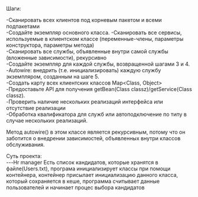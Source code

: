 Шаги:

-Сканировать всех клиентов под корневым пакетом и всеми подпакетами<br>
-Создайте экземпляр основного класса.
-Сканировать все сервисы, используемые в клиентском классе (переменные-члены, параметры конструктора, параметры метода)<br>
-Сканировать все службы, объявленные внутри самой службы (вложенные зависимости), рекурсивно<br>
-Создайте экземпляр для каждой службы, возвращенной шагами 3 и 4.<br>
-Autowire: внедрить (т.е. инициализировать) каждую службу экземпляром, созданным на шаге 5.<br>
-Создать карту всех клиентских классов Map<Class, Object><br>
-Предоставьте API для получения getBean(Class classz)/getService(Class classz).<br>
-Проверить наличие нескольких реализаций интерфейса или отсутствие реализации<br>
-Обработка квалификатора для служб или автоподключение по типу в случае нескольких реализаций.<br>

Метод autowire() в этом классе является рекурсивным, потому что он заботится о внедрении зависимостей, объявленных внутри классов обслуживания. 

Суть проекта:<br>
---Hr manager
Есть список кандидатов, которые хранятся в файле(Users.txt), програма инициализирует классы при помощи контейнера, контейнер присылает инициализацию данного класса, который сохраняется в кеше, программа считывает данные пользователей и начинает  процес выбора кандидатов